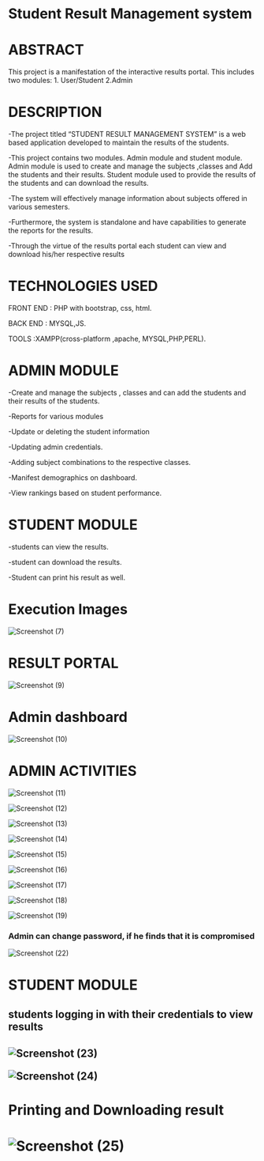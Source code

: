 # Student Result Management system
<h1> ABSTRACT </h1>
This project is a manifestation of the interactive results portal.
 This includes two modules:
1. User/Student
2.Admin

<h1> DESCRIPTION </h1>
-The project titled “STUDENT RESULT MANAGEMENT SYSTEM”  is  a  web  based application developed to maintain the results of the students.

-This  project  contains  two modules. Admin module and student module. Admin module is used to create  and manage the subjects ,classes and Add the students  and their results. Student module used to provide the results of the  students and can download the results.

-The system will effectively manage information about subjects offered in various semesters.

-Furthermore, the system is standalone and have capabilities to generate the reports for the results.

-Through the virtue of the results portal each student can view and download his/her respective results

<h1> TECHNOLOGIES USED </h1>

FRONT END                       : PHP with bootstrap, css, html.

BACK END                          : MYSQL,JS.

TOOLS                                 :XAMPP(cross-platform ,apache, MYSQL,PHP,PERL).

<h1> ADMIN MODULE </h1>
-Create  and  manage  the subjects , classes  and  can  add the students and  their results of the students.

-Reports for various modules

-Update or deleting the student information

-Updating admin credentials.

-Adding subject combinations to the respective classes.

-Manifest demographics on dashboard.

-View rankings based on student performance.

<h1> STUDENT MODULE </h1>
-students can view the results.

-student can download the results.

-Student can print his result as well.

<h1> Execution Images </h1>

![Screenshot (7)](https://user-images.githubusercontent.com/92093823/154798628-7d11f5d5-09e0-45c0-983b-3cfebc26f7d3.png)

<h1>RESULT PORTAL </h1>


![Screenshot (9)](https://user-images.githubusercontent.com/92093823/154798686-295b966e-90aa-4909-a9d1-b98bab2ce9ad.png)

<h1> Admin dashboard </h1>


![Screenshot (10)](https://user-images.githubusercontent.com/92093823/154798708-04a11d0c-8d2a-498e-b1e7-ad93a83551b6.png)

<h1> ADMIN ACTIVITIES </h1>

![Screenshot (11)](https://user-images.githubusercontent.com/92093823/154798726-f01a7789-fe78-4565-b460-86df08a24337.png)


![Screenshot (12)](https://user-images.githubusercontent.com/92093823/154798732-c2879d3b-fe10-4887-84a9-a4de832dfd8a.png)



![Screenshot (13)](https://user-images.githubusercontent.com/92093823/154798737-aa0f556b-f773-404f-8c3a-62b4eae9be18.png)


![Screenshot (14)](https://user-images.githubusercontent.com/92093823/154798743-32913a5e-f803-4fed-8b01-967d698ad85d.png)

![Screenshot (15)](https://user-images.githubusercontent.com/92093823/154798745-5e75bf71-b74e-43ea-a493-9194a369e261.png)

![Screenshot (16)](https://user-images.githubusercontent.com/92093823/154798751-dce881a2-68ab-48aa-bdb3-c005f6d8b7c6.png)



![Screenshot (17)](https://user-images.githubusercontent.com/92093823/154798755-6276c3b2-b2eb-4a0e-8b6c-9bf64109d059.png)



![Screenshot (18)](https://user-images.githubusercontent.com/92093823/154798759-c3ebf933-56af-4e48-bacf-3a1d65181fce.png)

![Screenshot (19)](https://user-images.githubusercontent.com/92093823/154798768-8d97af1e-db5e-49be-8898-b622bdccbe65.png)

<h3> Admin can change password, if he finds that it is compromised </h3>

![Screenshot (22)](https://user-images.githubusercontent.com/92093823/154798795-2db2ff1a-d18b-4236-b05e-b1db444fac9a.png)



<h1> STUDENT MODULE </h1>
<h2> students logging in with their credentials to view results <h2>
 
 
 
 ![Screenshot (23)](https://user-images.githubusercontent.com/92093823/154798859-e2a8a857-14f1-40fb-8aa3-be3e80747f71.png)

 
![Screenshot (24)](https://user-images.githubusercontent.com/92093823/154798863-2f1b5c99-02c6-4973-82fc-93afa148abeb.png)

 <h1> Printing and Downloading result <h1>
  



![Screenshot (25)](https://user-images.githubusercontent.com/92093823/154798868-5bc1f44b-3948-44dd-a30b-200ba62f9539.png)















